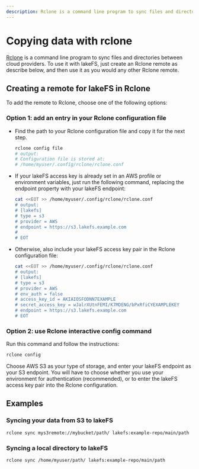 ```yaml
---
description: Rclone is a command line program to sync files and directories between cloud providers. Start copying data using rclone. 
---
```


# Copying data with rclone

[Rclone](https://rclone.org/) is a command line program to sync files and directories between cloud providers.
To use it with lakeFS, just create an Rclone remote as describe below, and then use it as you would any other Rclone remote.

## Creating a remote for lakeFS in Rclone

To add the remote to Rclone, choose one of the following options:

### Option 1: add an entry in your Rclone configuration file

*   Find the path to your Rclone configuration file and copy it for the next step.

    ```bash
    rclone config file
    # output:
    # Configuration file is stored at:
    # /home/myuser/.config/rclone/rclone.conf
    ```

*   If your lakeFS access key is already set in an AWS profile or environment variables, just run the following command, replacing the endpoint property with your lakeFS endpoint:

    ```bash
    cat <<EOT >> /home/myuser/.config/rclone/rclone.conf
    # output:
    # [lakefs]
    # type = s3
    # provider = AWS
    # endpoint = https://s3.lakefs.example.com
    #
    # EOT
    ```

*   Otherwise, also include your lakeFS access key pair in the Rclone configuration file:

    ```bash
    cat <<EOT >> /home/myuser/.config/rclone/rclone.conf
    # output:
    # [lakefs]
    # type = s3
    # provider = AWS
    # env_auth = false
    # access_key_id = AKIAIOSFODNN7EXAMPLE
    # secret_access_key = wJalrXUtnFEMI/K7MDENG/bPxRfiCYEXAMPLEKEY
    # endpoint = https://s3.lakefs.example.com
    # EOT
    ```

### Option 2: use Rclone interactive config command

Run this command and follow the instructions:

```bash
rclone config
```

Choose AWS S3 as your type of storage, and enter your lakeFS endpoint as your S3 endpoint.
You will have to choose whether you use your environment for authentication (recommended),
or to enter the lakeFS access key pair into the Rclone configuration.

## Examples

### Syncing your data from S3 to lakeFS

```bash
rclone sync mys3remote://mybucket/path/ lakefs:example-repo/main/path
```

### Syncing a local directory to lakeFS

```bash
rclone sync /home/myuser/path/ lakefs:example-repo/main/path
```
